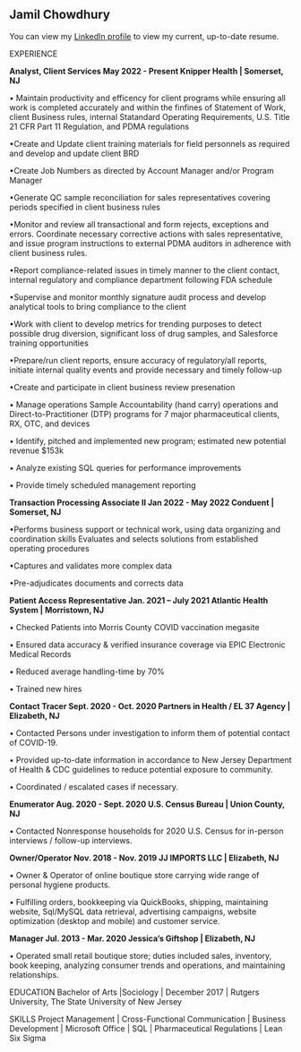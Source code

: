 ## Jamil Chowdhury

You can view my [LinkedIn profile](https://www.linkedin.com/in/jamilchowdhury/) to view my current, up-to-date resume.


EXPERIENCE

<strong>Analyst, Client Services May 2022 - Present
 Knipper Health | Somerset, NJ</strong>
 
• Maintain productivity and efficency for client programs while ensuring all work is completed accurately and within the finfines of Statement of Work, client 
Business rules, internal Statandard Operating Requirements, U.S. Title 21 CFR Part 11 Regulation, and  PDMA regulations 

•Create and Update client training materials for field personnels as required and develop and update client BRD

•Create Job Numbers as directed by Account Manager and/or Program Manager

•Generate QC sample reconciliation for sales representatives covering periods specified in client business rules 

•Monitor and review all transactional and form rejects, exceptions and errors. Coordinate necessary corrective actions with sales representative, and issue 
program instructions to external PDMA auditors in adherence with client business rules. 

•Report compliance-related issues in timely manner to the client contact, internal regulatory and compliance department following FDA schedule

•Supervise and monitor monthly signature audit process and develop analytical tools to bring compliance to the client

•Work with client to develop metrics for trending purposes to detect possible drug diversion, significant loss of drug samples, and Salesforce training
opportunities

•Prepare/run client reports, ensure accuracy of regulatory/all reports, initiate internal quality events and provide necessary and timely follow-up

•Create and participate in client business review presenation

• Manage operations Sample Accountability (hand carry) operations and Direct-to-Practitioner (DTP) programs for 7 major pharmaceutical clients, RX, OTC, and devices

• Identify, pitched and implemented new program; estimated new potential revenue $153k

• Analyze existing SQL queries for performance improvements

• Provide timely scheduled management reporting


<strong>Transaction Processing Associate II Jan 2022 - May 2022
Conduent | Somerset, NJ</strong>

•Performs business support or technical work, using data organizing and coordination skills
Evaluates and selects solutions from established operating procedures

•Captures and validates more complex data

•Pre-adjudicates documents and corrects data


<strong>Patient Access Representative Jan. 2021 – July 2021 
Atlantic Health System | Morristown, NJ</strong> 

• Checked Patients into Morris County COVID vaccination megasite 

• Ensured data accuracy & verified insurance coverage via EPIC Electronic Medical Records 

• Reduced average handling-time by 70%

• Trained new hires


<strong>Contact Tracer Sept. 2020 - Oct. 2020 
Partners in Health / EL 37 Agency | Elizabeth, NJ</strong>

• Contacted Persons under investigation to inform them of potential contact of COVID-19. 

• Provided up-to-date information in accordance to New Jersey Department of Health & CDC 
guidelines to reduce potential exposure to community. 

• Coordinated / escalated cases if necessary. 


<strong>Enumerator Aug. 2020 - Sept. 2020 
 U.S. Census Bureau | Union County, NJ</strong>

• Contacted Nonresponse households for 2020 U.S. Census for in-person interviews / follow-up 
interviews.


<strong>Owner/Operator Nov. 2018 - Nov. 2019 
JJ IMPORTS LLC | Elizabeth, NJ</strong>
 
• Owner & Operator of online boutique store carrying wide range of personal hygiene products. 

• Fulfilling orders, bookkeeping via QuickBooks, shipping, maintaining website, Sql/MySQL data 
retrieval, advertising campaigns, website optimization (desktop and mobile) and customer service. 
 
<strong>Manager Jul. 2013 - Mar. 2020 
Jessica’s Giftshop | Elizabeth, NJ</strong> 

• Operated small retail boutique store; duties included sales, inventory, book keeping, analyzing 
consumer trends and operations, and maintaining relationships.
 
EDUCATION 
Bachelor of Arts |Sociology | December 2017 | Rutgers University, The State University of New Jersey 
 
SKILLS 
Project Management | Cross-Functional Communication | Business Development | Microsoft Office | 
SQL | Pharmaceutical Regulations | Lean Six Sigma



